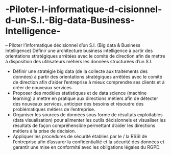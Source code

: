 # -Piloter-l-informatique-d-cisionnel-d-un-S.I.-Big-data-Business-Intelligence-
– Piloter l’informatique décisionnel d’un S.I.  (Big data &amp; Business Intelligence)
Définir une architecture business intelligence à partir des orientations stratégiques arrêtées avec le
comité de direction afin de mettre à disposition des utilisateurs métiers les données structurées d’un S.I.
- Définir une stratégie big data (de la collecte aux traitements des données) à partir des orientations
stratégiques arrêtées avec le comité de direction afin d’aider l’entreprise à mieux comprendre ses clients
et à créer de nouveaux services.
- Proposer des modèles statistiques et de data science (machine learning) à mettre en pratique aux
directions métiers afin de détecter des nouveaux services, anticiper des besoins et résoudre des
problématiques métiers de l’entreprise.
- Organiser les sources de données sous forme de résultats exploitables (data visualisation) pour alimenter
les outils décisionnels et visualiser les résultats de façon compréhensible permettant d’aider les
directions métiers à la prise de décision.
- Appliquer les procédures de sécurité établies par le / la RSSI de l’entreprise afin d’assurer la
confidentialité et la sécurité des données et garantir une mise en conformité avec les obligations légales
du RGPD.
